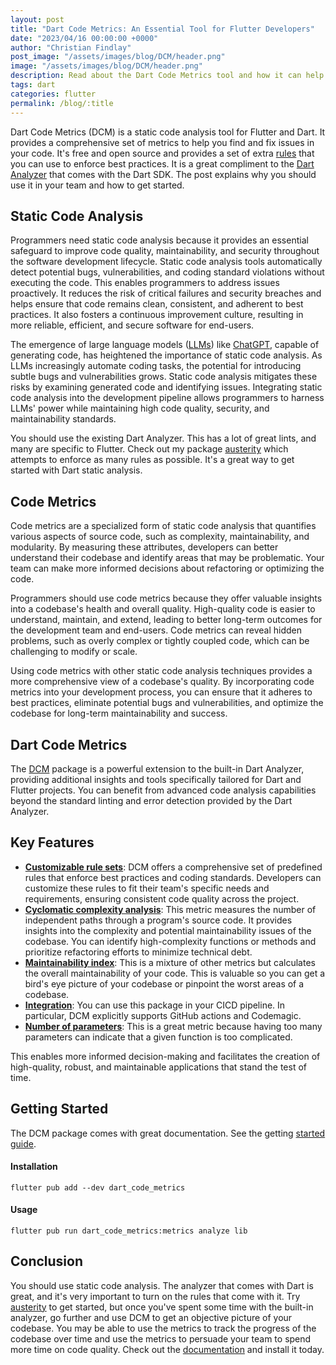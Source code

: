```yaml
---
layout: post
title: "Dart Code Metrics: An Essential Tool for Flutter Developers"
date: "2023/04/16 00:00:00 +0000"
author: "Christian Findlay"
post_image: "/assets/images/blog/DCM/header.png"
image: "/assets/images/blog/DCM/header.png"
description: Read about the Dart Code Metrics tool and how it can help you write better code.
tags: dart
categories: flutter
permalink: /blog/:title
---
```


Dart Code Metrics (DCM) is a static code analysis tool for Flutter and Dart. It provides a comprehensive set of metrics to help you find and fix issues in your code. It's free and open source and provides a set of extra [rules](https://dartcodemetrics.dev/docs/rules) that you can use to enforce best practices. It is a great compliment to the [Dart Analyzer](https://dart.dev/tools/dart-analyze) that comes with the Dart SDK. The post explains why you should use it in your team and how to get started.

## Static Code Analysis
Programmers need static code analysis because it provides an essential safeguard to improve code quality, maintainability, and security throughout the software development lifecycle. Static code analysis tools automatically detect potential bugs, vulnerabilities, and coding standard violations without executing the code. This enables programmers to address issues proactively. It reduces the risk of critical failures and security breaches and helps ensure that code remains clean, consistent, and adherent to best practices. It also fosters a continuous improvement culture, resulting in more reliable, efficient, and secure software for end-users.

The emergence of large language models ([LLMs](https://en.wikipedia.org/wiki/Large_language_model)) like [ChatGPT](https://openai.com/blog/chatgpt), capable of generating code, has heightened the importance of static code analysis. As LLMs increasingly automate coding tasks, the potential for introducing subtle bugs and vulnerabilities grows. Static code analysis mitigates these risks by examining generated code and identifying issues. Integrating static code analysis into the development pipeline allows programmers to harness LLMs' power while maintaining high code quality, security, and maintainability standards.

You should use the existing Dart Analyzer. This has a lot of great lints, and many are specific to Flutter. Check out my package [austerity](https://pub.dev/packages/austerity) which attempts to enforce as many rules as possible. It's a great way to get started with Dart static analysis.

## Code Metrics
Code metrics are a specialized form of static code analysis that quantifies various aspects of source code, such as complexity, maintainability, and modularity. By measuring these attributes, developers can better understand their codebase and identify areas that may be problematic. Your team can make more informed decisions about refactoring or optimizing the code.

Programmers should use code metrics because they offer valuable insights into a codebase's health and overall quality. High-quality code is easier to understand, maintain, and extend, leading to better long-term outcomes for the development team and end-users. Code metrics can reveal hidden problems, such as overly complex or tightly coupled code, which can be challenging to modify or scale.

Using code metrics with other static code analysis techniques provides a more comprehensive view of a codebase's quality. By incorporating code metrics into your development process, you can ensure that it adheres to best practices, eliminate potential bugs and vulnerabilities, and optimize the codebase for long-term maintainability and success.

## Dart Code Metrics
The [DCM](https://dcm.dev/) package is a powerful extension to the built-in Dart Analyzer, providing additional insights and tools specifically tailored for Dart and Flutter projects. You can benefit from advanced code analysis capabilities beyond the standard linting and error detection provided by the Dart Analyzer.

## Key Features
- [**Customizable rule sets**](https://dcm.dev/docs/individuals/configuration/configuring-rules/): DCM offers a comprehensive set of predefined rules that enforce best practices and coding standards. Developers can customize these rules to fit their team's specific needs and requirements, ensuring consistent code quality across the project.
- [**Cyclomatic complexity analysis**](https://dcm.dev/docs/individuals/metrics/cyclomatic-complexity/): This metric measures the number of independent paths through a program's source code. It provides insights into the complexity and potential maintainability issues of the codebase. You can identify high-complexity functions or methods and prioritize refactoring efforts to minimize technical debt.
- [**Maintainability index**](https://dcm.dev/docs/individuals/metrics/maintainability-index/): This is a mixture of other metrics but calculates the overall maintainability of your code. This is valuable so you can get a bird's eye picture of your codebase or pinpoint the worst areas of a codebase.
- [**Integration**](https://dcm.dev/docs/individuals/integrations/github-action/): You can use this package in your CICD pipeline. In particular, DCM explicitly supports GitHub actions and Codemagic.
- [**Number of parameters**](https://dcm.dev/docs/individuals/metrics/number-of-parameters/): This is a great metric because having too many parameters can indicate that a given function is too complicated.

This enables more informed decision-making and facilitates the creation of high-quality, robust, and maintainable applications that stand the test of time.

## Getting Started
The DCM package comes with great documentation. See the getting [started guide](https://dcm.dev/docs/individuals/getting-started/).

#### Installation 
```batch
flutter pub add --dev dart_code_metrics
```

#### Usage
```batch
flutter pub run dart_code_metrics:metrics analyze lib
```

## Conclusion
You should use static code analysis. The analyzer that comes with Dart is great, and it's very important to turn on the rules that come with it. Try [austerity](https://pub.dev/packages/austerity) to get started, but once you've spent some time with the built-in analyzer, go further and use DCM to get an objective picture of your codebase. You may be able to use the metrics to track the progress of the codebase over time and use the metrics to persuade your team to spend more time on code quality. Check out the [documentation](https://dcm.dev/) and install it today.